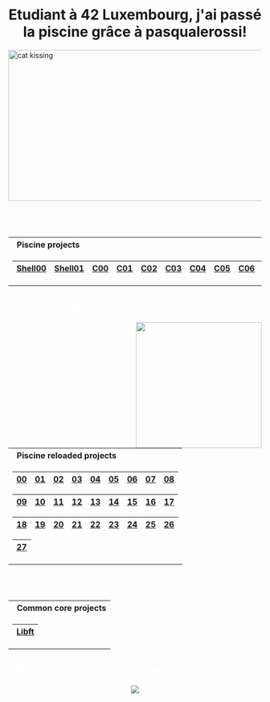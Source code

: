 <h1 style="text-align: center;">Etudiant à 42 Luxembourg, j'ai passé la piscine grâce à pasqualerossi!</h1>

<img src="https://i.giphy.com/media/v1.Y2lkPTc5MGI3NjExYWRreGh4bnNodXZucTFyYnk2bnB4Y2dzN2x5eGI4dnI4bjBsZmxxZCZlcD12MV9pbnRlcm5hbF9naWZfYnlfaWQmY3Q9Zw/C95viypu1o24M/giphy.gif" alt="cat kissing" width="1100" height="300">



<h2 style="color: #FFFFFF;">Piscine</h2>


<table>
<tr>
<th align="left"> &nbsp; Piscine projects </th>
</tr>
<tr>

<td>

| [Shell00](https://github.com/Nowex214/piscine42/tree/main/Shell/Shell00) | [Shell01](https://github.com/Nowex214/piscine42/tree/main/Shell/Shell01) | [C00](https://github.com/Nowex214/piscine42/tree/main/C/C00)  | [C01](https://github.com/Nowex214/piscine42/tree/main/C/C01) | [C02](https://github.com/Nowex214/piscine42/tree/main/C/C02) | [C03](https://github.com/Nowex214/piscine42/tree/main/C/C03) | [C04](https://github.com/Nowex214/piscine42/tree/main/C/C04) | [C05](https://github.com/Nowex214/piscine42/tree/main/C/C05) | [C06](https://github.com/Nowex214/piscine42/tree/main/C/C06) | [C07](https://github.com/Nowex214/piscine42/tree/main/C/C07) | [C08](https://github.com/Nowex214/piscine42/tree/main/C/C08) |
|--|--|--|--|--|--|--|--|--|--|--|

</td> </tr> </table>


<h2 style="color: #FFFFFF;">Piscine reloaded</h2>

<table>

<img align="right" width="250" height="250" src="https://tenor.com/fr/view/zzz-gif-6159466722267827595">
</div>
<tr>
<th align="left"> &nbsp; Piscine reloaded projects </th>
</tr>
<tr>

<td>

| [00](https://github.com/Nowex214/reloaded/tree/main/ex00) | [01](https://github.com/Nowex214/reloaded/tree/main/ex01) | [02](https://github.com/Nowex214/reloaded/tree/main/ex02) | [03](https://github.com/Nowex214/reloaded/tree/main/ex03) | [04](https://github.com/Nowex214/reloaded/tree/main/ex04) | [05](https://github.com/Nowex214/reloaded/tree/main/ex05) | [06](https://github.com/Nowex214/reloaded/tree/main/ex06) | [07](https://github.com/Nowex214/reloaded/tree/main/ex07) | [08](https://github.com/Nowex214/reloaded/tree/main/ex08) |
|--|--|--|--|--|--|--|--|--|

| [09](https://github.com/Nowex214/reloaded/tree/main/ex09) | [10](https://github.com/Nowex214/reloaded/tree/main/ex10) | [11](https://github.com/Nowex214/reloaded/tree/main/ex11) | [12](https://github.com/Nowex214/reloaded/tree/main/ex12) | [13](https://github.com/Nowex214/reloaded/tree/main/ex13) | [14](https://github.com/Nowex214/reloaded/tree/main/ex14) | [15](https://github.com/Nowex214/reloaded/tree/main/ex15) | [16](https://github.com/Nowex214/reloaded/tree/main/ex16) | [17](https://github.com/Nowex214/reloaded/tree/main/ex17) |
|--|--|--|--|--|--|--|--|--|

| [18](https://github.com/Nowex214/reloaded/tree/main/ex18) | [19](https://github.com/Nowex214/reloaded/tree/main/ex19) | [20](https://github.com/Nowex214/reloaded/tree/main/ex20) | [21](https://github.com/Nowex214/reloaded/tree/main/ex21) | [22](https://github.com/Nowex214/reloaded/tree/main/ex22) | [23](https://github.com/Nowex214/reloaded/tree/main/ex23) | [24](https://github.com/Nowex214/reloaded/tree/main/ex24) | [25](https://github.com/Nowex214/reloaded/tree/main/ex25) | [26](https://github.com/Nowex214/reloaded/tree/main/ex26) |
|--|--|--|--|--|--|--|--|--|

| [27](https://github.com/Nowex214/reloaded/tree/main/ex27) |
|--|
</td> 
</tr> 
</table>




<h2 style="color: #FFFFFF;">Common core</h2>
<table>
<tr>
<th align="left"> &nbsp; Common core projects </th>
</tr>
<tr>

<td>

| [Libft](https://github.com/Nowex214/commoncore42/tree/main/libft) | 
|--|

</td> </tr> </table>


<div align="center">

<h2 style="color: #FFFFFF;">Mes talents(git clone le répertoire de Pascale)!</h2>

</div>

<p align="center">
  <a href="https://skillicons.dev">
    <img src="https://skillicons.dev/icons?i=git,c,linux,neovim" />
  </a>
</p>

